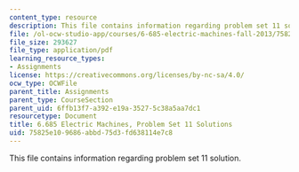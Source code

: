 ```yaml
---
content_type: resource
description: This file contains information regarding problem set 11 solution.
file: /ol-ocw-studio-app/courses/6-685-electric-machines-fall-2013/75825e109686abbd75d3fd638114e7c8_MIT6_685F13_ps11ans.pdf
file_size: 293627
file_type: application/pdf
learning_resource_types:
- Assignments
license: https://creativecommons.org/licenses/by-nc-sa/4.0/
ocw_type: OCWFile
parent_title: Assignments
parent_type: CourseSection
parent_uid: 6ffb13f7-a392-e19a-3527-5c38a5aa7dc1
resourcetype: Document
title: 6.685 Electric Machines, Problem Set 11 Solutions
uid: 75825e10-9686-abbd-75d3-fd638114e7c8
---
```

This file contains information regarding problem set 11 solution.